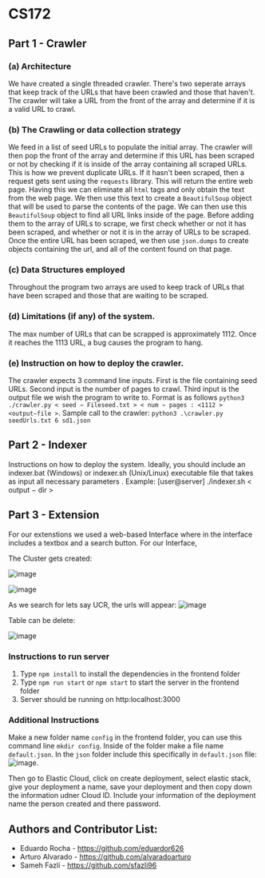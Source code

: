 # CS172

## Part 1 - Crawler
### (a) Architecture
We have created a single threaded crawler. There's two seperate arrays that keep track of the URLs that have been crawled and those that haven't. The crawler will take a URL from the front of the array and determine if it is a valid URL to crawl.
### (b) The Crawling or data collection strategy 
We feed in a list of seed URLs to populate the initial array. The crawler will then pop the front of the array and determine if this URL has been scraped or not by checking if it is inside of the array containing all scraped URLs. This is how we prevent duplicate URLs. If it hasn't been scraped, then a request gets sent using the `requests` library. This will return the entire web page. Having this we can eliminate all `html` tags and only obtain the text from the web page. We then use this text to create a `BeautifulSoup` object that will be used to parse the contents of the page. We can then use this `BeautifulSoup` object to find all URL links inside of the page. Before adding them to the array of URLs to scrape, we first check whether or not it has been scraped, and whether or not it is in the array of URLs to be scraped. Once the entire URL has been scraped, we then use `json.dumps` to create objects containing the url, and all of the content found on that page. 
### (c) Data Structures employed
Throughout the program two arrays are used to keep track of URLs that have been scraped and those that are waiting to be scraped. 
### (d) Limitations (if any) of the system.
The max number of URLs that can be scrapped is approximately 1112. Once it reaches the 1113 URL, a bug causes the program to hang.
### (e) Instruction on how to deploy the crawler. 
The crawler expects 3 command line inputs. First is the file containing seed URLs. Second input is the number of pages to crawl. Third input is the output file we wish the program to write to. Format is as follows `python3 ./crawler.py < seed − Fileseed.txt > < num − pages : <1112 > <output−file >`.
Sample call to the crawler: `python3 .\crawler.py seedUrls.txt 6 sd1.json`
## Part 2 - Indexer
Instructions on how to deploy the system. Ideally, you should include an indexer.bat (Windows) or indexer.sh (Unix/Linux) executable file that takes as input all necessary parameters .  Example: [user@server] ./indexer.sh < output − dir >


## Part 3 - Extension
For our extenstions we used a web-based Interface where in the interface includes a textbox and a search button. For our Interface, 


The Cluster gets created: 

![image](https://user-images.githubusercontent.com/43709736/121603028-04d66380-c9fd-11eb-8e27-71ca9a9ef9d1.png)

![image](https://user-images.githubusercontent.com/43709736/121603111-233c5f00-c9fd-11eb-9c2f-e9a2b9072c2d.png)

As we search for lets say UCR, the urls will appear: 
![image](https://user-images.githubusercontent.com/43709736/121603224-48c96880-c9fd-11eb-87d1-8b48ee40aefa.png)

Table can be delete: 

![image](https://user-images.githubusercontent.com/43709736/121603270-5a127500-c9fd-11eb-8cec-712aaa424901.png)

### Instructions to run server 
1. Type `npm install` to install the dependencies in the frontend folder 
2. Type `npm run start` or `npm start` to start the server in the frontend folder
3. Server should be running on http:localhost:3000

### Additional Instructions 
Make a new folder name `config` in the frontend folder, you can use this command line `mkdir config`. Inside of the folder make a file name `default.json`. In the `json` folder include this specifically in `default.json` file: 
![image](https://user-images.githubusercontent.com/43709736/121604304-1caee700-c9ff-11eb-8037-fbe52ffbac98.png).

Then go to Elastic Cloud, click on create deployment, select elastic stack, give your deployment a name, save your deployment and then copy down the information udner Cloud ID. Include your information of the deployment name the person created and there password. 
 

## Authors and Contributor List:

* Eduardo Rocha - https://github.com/eduardor626
* Arturo Alvarado - https://github.com/alvaradoarturo
* Sameh Fazli - https://github.com/sfazli96



